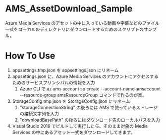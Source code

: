 # AMS_AssetDownload_Sample
Azure Media Services のアセットの中に入っている動画や字幕などのファイル一式をローカルのディレクトリにダウンロードするためのスクリプトのサンプル。

# How To Use
1. appsettings.tmp.json を appsettings.json にリネーム
1. appsettings.json に、Azure Media Services のアカウントにアクセスするためのサービスプリンシパルの情報を入力
	1. Azure CLI で az ams account sp create --account-name amsaccount --resource-group amsResourceGroup コマンドで作るのが楽。
1. StorageConfig.tmp.json を StorageConfig.json にリネーム
	1. "storageConnectionString" の後ろには AMS で使っているストレージの接続文字列を入力
	1. "downloadBasePath" の後ろにはダウンロード先のローカルパスを入力
1. Visual Studio 2019 でビルドして実行したら、そのまま対象の Media Services の中にあるアセット一式をダウンロードしてきます。